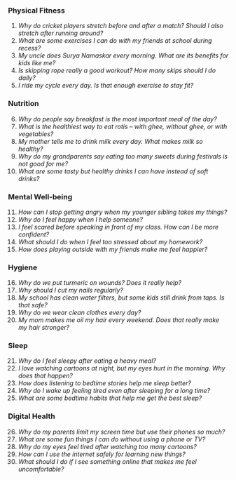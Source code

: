### **Physical Fitness**  
1. *Why do cricket players stretch before and after a match? Should I also stretch after running around?*  
2. *What are some exercises I can do with my friends at school during recess?*  
3. *My uncle does Surya Namaskar every morning. What are its benefits for kids like me?*  
4. *Is skipping rope really a good workout? How many skips should I do daily?*  
5. *I ride my cycle every day. Is that enough exercise to stay fit?*  

### **Nutrition**  
6. *Why do people say breakfast is the most important meal of the day?*  
7. *What is the healthiest way to eat rotis – with ghee, without ghee, or with vegetables?*  
8. *My mother tells me to drink milk every day. What makes milk so healthy?*  
9. *Why do my grandparents say eating too many sweets during festivals is not good for me?*  
10. *What are some tasty but healthy drinks I can have instead of soft drinks?*  

### **Mental Well-being**  
11. *How can I stop getting angry when my younger sibling takes my things?*  
12. *Why do I feel happy when I help someone?*  
13. *I feel scared before speaking in front of my class. How can I be more confident?*  
14. *What should I do when I feel too stressed about my homework?*  
15. *How does playing outside with my friends make me feel happier?*  

### **Hygiene**  
16. *Why do we put turmeric on wounds? Does it really help?*  
17. *Why should I cut my nails regularly?*  
18. *My school has clean water filters, but some kids still drink from taps. Is that safe?*  
19. *Why do we wear clean clothes every day?*  
20. *My mom makes me oil my hair every weekend. Does that really make my hair stronger?*  

### **Sleep**  
21. *Why do I feel sleepy after eating a heavy meal?*  
22. *I love watching cartoons at night, but my eyes hurt in the morning. Why does that happen?*  
23. *How does listening to bedtime stories help me sleep better?*  
24. *Why do I wake up feeling tired even after sleeping for a long time?*  
25. *What are some bedtime habits that help me get the best sleep?*  

### **Digital Health**  
26. *Why do my parents limit my screen time but use their phones so much?*  
27. *What are some fun things I can do without using a phone or TV?*  
28. *Why do my eyes feel tired after watching too many cartoons?*  
29. *How can I use the internet safely for learning new things?*  
30. *What should I do if I see something online that makes me feel uncomfortable?*
